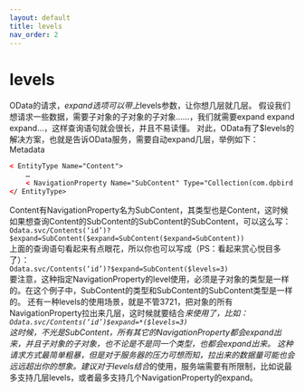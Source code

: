 ```yaml
---
layout: default
title: levels
nav_order: 2
---
```

# levels
OData的请求，$expand选项可以带上$levels参数，让你想几层就几层。
假设我们想请求一些数据，需要子对象的子对象的子对象......，我们就需要expand expand expand...，这样查询语句就会很长，并且不易读懂。
对此，OData有了$levels的解决方案，也就是告诉OData服务，需要自动expand几层，举例如下：
Metadata
```xml
< EntityType Name="Content">
    …  
    < NavigationProperty Name="SubContent" Type="Collection(com.dpbird.Content)" />
</ EntityType>
```
Content有NavigationProperty名为SubContent，其类型也是Content，这时候如果想查询Content的SubContent的SubContent的SubContent，可以这么写：  
`Odata.svc/Contents(‘id’)?$expand=SubContent($expand=SubContent($expand=SubContent))`  
上面的查询语句看起来有点眼花，所以你也可以写成（PS：看起来赏心悦目多了）：  
`Odata.svc/Contents(‘id’)?$expand=SubContent($levels=3)`  
要注意，这种指定NavigationProperty的level使用，必须是子对象的类型是一样的。在这个例子中，SubContent的类型和SubContent的SubContent类型是一样的。
还有一种levels的使用场景，就是不管3721，把对象的所有NavigationProperty拉出来几层，这时候就要结合*来使用了，比如：  
`Odata.svc/Contents(‘id’)$expand=*($levels=3)`  
这时候，不光是SubContent，所有其它的NavigationProperty都会expand出来，并且子对象的子对象，也不论是不是同一个类型，也都会expand出来。
这种请求方式最简单粗暴，但是对于服务器的压力可想而知，拉出来的数据量可能也会远远超出你的想象。建议对于levels结合*的使用，服务端需要有所限制，比如说最多支持几层levels，或者最多支持几个NavigationProperty的expand。
